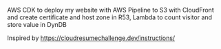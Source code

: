 
AWS CDK to deploy my website with AWS Pipeline to S3 with CloudFront and create certificate and host zone in R53, Lambda to count visitor and store value in DynDB

Inspired by https://cloudresumechallenge.dev/instructions/
